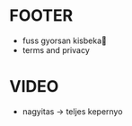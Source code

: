 <!-- TODO: put a suspens loading icon -->

# FOOTER

- fuss gyorsan kisbeka🤪
- terms and privacy

# VIDEO

- nagyitas -> teljes kepernyo

<!-- # HEADER
- anim out -->
